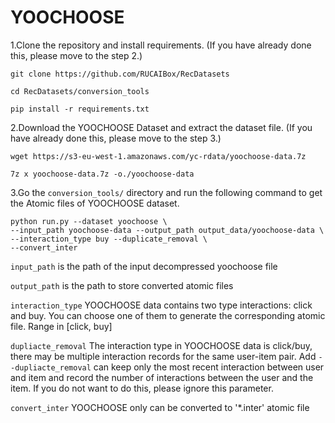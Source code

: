 # YOOCHOOSE

1.Clone the repository and install requirements. 
(If you have already done this, please move to the step 2.)

```
git clone https://github.com/RUCAIBox/RecDatasets

cd RecDatasets/conversion_tools

pip install -r requirements.txt
```

2.Download the YOOCHOOSE Dataset and extract the dataset file.
(If you have already done this, please move to the step 3.)

```
wget https://s3-eu-west-1.amazonaws.com/yc-rdata/yoochoose-data.7z

7z x yoochoose-data.7z -o./yoochoose-data
```

3.Go the ``conversion_tools/`` directory 
and run the following command to get the Atomic files of YOOCHOOSE dataset.

```
python run.py --dataset yoochoose \ 
--input_path yoochoose-data --output_path output_data/yoochoose-data \
--interaction_type buy --duplicate_removal \ 
--convert_inter
```

`input_path` is the path of the input decompressed yoochoose file

`output_path` is the path to store converted atomic files

`interaction_type` YOOCHOOSE data contains two type interactions: click and buy.
You can choose one of them to generate the corresponding atomic file. Range in [click, buy]
 
 `dupliacte_removal` The interaction type in YOOCHOOSE data is click/buy, 
 there may be multiple interaction records for the same user-item pair. Add `--dupliacte_removal` can 
 keep only the most recent interaction between user and item and 
 record the number of interactions between the user and the item. 
 If you do not want to do this, please ignore this parameter.
 
 `convert_inter` YOOCHOOSE only can be converted to '*.inter' atomic file
